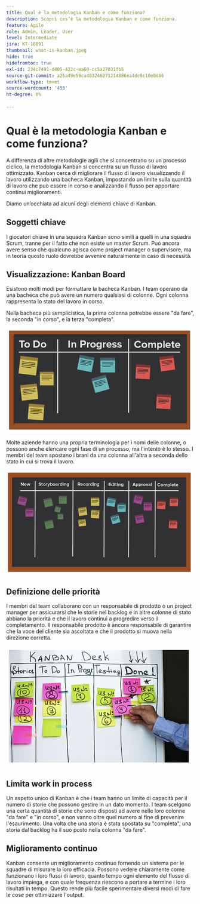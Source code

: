 ```yaml
---
title: Qual è la metodologia Kanban e come funziona?
description: Scopri cos’è la metodologia Kanban e come funziona.
feature: Agile
role: Admin, Leader, User
level: Intermediate
jira: KT-10891
thumbnail: what-is-kanban.jpeg
hide: true
hidefromtoc: true
exl-id: 234c7491-d405-422c-aa60-cc5a27031fb5
source-git-commit: a25a49e59ca483246271214886ea4dc9c10e8d66
workflow-type: tm+mt
source-wordcount: '453'
ht-degree: 0%

---
```


# Qual è la metodologia Kanban e come funziona?

A differenza di altre metodologie agili che si concentrano su un processo ciclico, la metodologia Kanban si concentra su un flusso di lavoro ottimizzato. Kanban cerca di migliorare il flusso di lavoro visualizzando il lavoro utilizzando una bacheca Kanban, impostando un limite sulla quantità di lavoro che può essere in corso e analizzando il flusso per apportare continui miglioramenti.


Diamo un’occhiata ad alcuni degli elementi chiave di Kanban.



## Soggetti chiave

I giocatori chiave in una squadra Kanban sono simili a quelli in una squadra Scrum, tranne per il fatto che non esiste un master Scrum. Può ancora avere senso che qualcuno agisca come project manager o supervisore, ma in teoria questo ruolo dovrebbe avvenire naturalmente in caso di necessità.

## Visualizzazione: Kanban Board

Esistono molti modi per formattare la bacheca Kanban. I team operano da una bacheca che può avere un numero qualsiasi di colonne. Ogni colonna rappresenta lo stato del lavoro in corso.

Nella bacheca più semplicistica, la prima colonna potrebbe essere &quot;da fare&quot;, la seconda &quot;in corso&quot;, e la terza &quot;completa&quot;.

![Lavagna e appunti](assets/agile4-01.png)

Molte aziende hanno una propria terminologia per i nomi delle colonne, o possono anche elencare ogni fase di un processo, ma l&#39;intento è lo stesso. I membri del team spostano i brani da una colonna all&#39;altra a seconda dello stato in cui si trova il lavoro.

![Lavagna e appunti](assets/agile4-02.png)

## Definizione delle priorità

I membri del team collaborano con un responsabile di prodotto o un project manager per assicurarsi che le storie nel backlog e in altre colonne di stato abbiano la priorità e che il lavoro continui a progredire verso il completamento. Il responsabile prodotto è ancora responsabile di garantire che la voce del cliente sia ascoltata e che il prodotto si muova nella direzione corretta.

![Lavagna Kanban](assets/agile4-03.png)

## Limita work in process

Un aspetto unico di Kanban è che i team hanno un limite di capacità per il numero di storie che possono gestire in un dato momento. I team scelgono una certa quantità di storie che sono disposti ad avere nelle loro colonne &quot;da fare&quot; e &quot;in corso&quot;, e non vanno oltre quel numero al fine di prevenire l&#39;esaurimento. Una volta che una storia è stata spostata su &quot;completa&quot;, una storia dal backlog ha il suo posto nella colonna &quot;da fare&quot;.

## Miglioramento continuo

Kanban consente un miglioramento continuo fornendo un sistema per le squadre di misurare la loro efficacia. Possono vedere chiaramente come funzionano i loro flussi di lavoro, quanto tempo ogni elemento del flusso di lavoro impiega, e con quale frequenza riescono a portare a termine i loro risultati in tempo. Questo rende più facile sperimentare diversi modi di fare le cose per ottimizzare l&#39;output.
